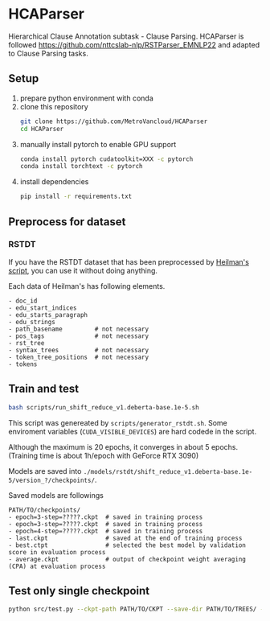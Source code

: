 # HCAParser
Hierarchical Clause Annotation subtask - Clause Parsing. HCAParser is followed https://github.com/nttcslab-nlp/RSTParser_EMNLP22 and adapted to Clause Parsing tasks.

## Setup
1. prepare python environment with conda
2. clone this repository
   ```bash
   git clone https://github.com/MetroVancloud/HCAParser
   cd HCAParser
   ```
3. manually install pytorch to enable GPU support
   ```bash
   conda install pytorch cudatoolkit=XXX -c pytorch
   conda install torchtext -c pytorch
   ```
4. install dependencies
   ```bash
   pip install -r requirements.txt
   ```

## Preprocess for dataset
### RSTDT
If you have the RSTDT dataset that has been preprocessed
by [Heilman's script](https://github.com/EducationalTestingService/rstfinder.git),
you can use it without doing anything.

Each data of Heilman's has following elements.
```
- doc_id
- edu_start_indices
- edu_starts_paragraph
- edu_strings
- path_basename         # not necessary
- pos_tags              # not necessary
- rst_tree
- syntax_trees          # not necessary
- token_tree_positions  # not necessary
- tokens
```

## Train and test
```bash
bash scripts/run_shift_reduce_v1.deberta-base.1e-5.sh
```
This script was genereated by `scripts/generator_rstdt.sh`.
Some enviroment variables (`CUDA_VISIBLE_DEVICES`) are hard codede in the script.

Although the maximum is 20 epochs, it converges in about 5 epochs.
(Training time is about 1h/epoch with GeForce RTX 3090)

Models are saved into `./models/rstdt/shift_reduce_v1.deberta-base.1e-5/version_?/checkpoints/`.

Saved models are followings
```
PATH/TO/checkpoints/
- epoch=3-step=?????.ckpt  # saved in training process
- epoch=3-step=?????.ckpt  # saved in training process
- epoch=4-step=?????.ckpt  # saved in training process
- last.ckpt                # saved at the end of training process
- best.ctpt                # selected the best model by validation score in evaluation process
- average.ckpt             # output of checkpoint weight averaging (CPA) at evaluation process
```


## Test only single checkpoint
```bash
python src/test.py --ckpt-path PATH/TO/CKPT --save-dir PATH/TO/TREES/ --metrics OriginalParseval
```
